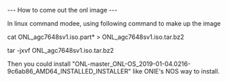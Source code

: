 --- How to come out the onl image ---

In linux command modee, using following command to make up the image

cat ONL_agc7648sv1.iso.part* > ONL_agc7648sv1.iso.tar.bz2

tar -jxvf ONL_agc7648sv1.iso.tar.bz2

Then you could install "ONL-master_ONL-OS_2019-01-04.0216-9c6ab86_AMD64_INSTALLED_INSTALLER" like ONIE's NOS way to install.
